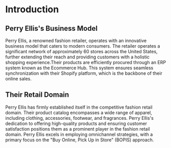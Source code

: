 # Introduction

## Perry Ellis's Business Model
Perry Ellis, a renowned fashion retailer, operates with an innovative business model that caters to modern consumers. The retailer operates a significant network of approximately 60 stores across the United States, further extending their reach and providing customers with a holistic shopping experience.Their products are efficiently procured through an ERP system known as the Ecommerce Hub. This system ensures seamless synchronization with their Shopify platform, which is the backbone of their online sales. 

## Their Retail Domain

Perry Ellis has firmly established itself in the competitive fashion retail domain. Their product catalog encompasses a wide range of apparel, including clothing, accessories, footwear, and fragrances. Perry Ellis's dedication to offering high-quality products and ensuring customer satisfaction positions them as a prominent player in the fashion retail domain. Perry Ellis excels in employing omnichannel strategies, with a primary focus on the "Buy Online, Pick Up in Store" (BOPIS) approach. 
